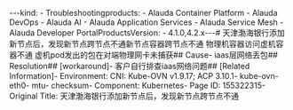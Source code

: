 ---kind:   - Troubleshootingproducts:    - Alauda Container Platform   - Alauda DevOps   - Alauda AI   - Alauda Application Services   - Alauda Service Mesh   - Alauda Developer PortalProductsVersion:   - 4.1.0,4.2.x---<!-- A type of document that involves encountering a fault, diag...it, performing root cause analysis, and providing solutions. --># 天津渤海银行添加新节点后，发现新节点跨节点不通新节点容器跨节点不通 物理机容器访问虚机容器不通 虚机pod发出的包在对端物理网卡未捕获## Cause- iaas层网络丢包## Resolution## [workaround]- 客户自行排查iaas网络问题## [Related Information]- Environment: CNI: Kube-OVN v1.9.17; ACP 3.10.1- kube-ovn- eth0- mtu- checksum- Component: Kubernetes- Page ID: 155322315- Original Title: 天津渤海银行添加新节点后，发现新节点跨节点不通